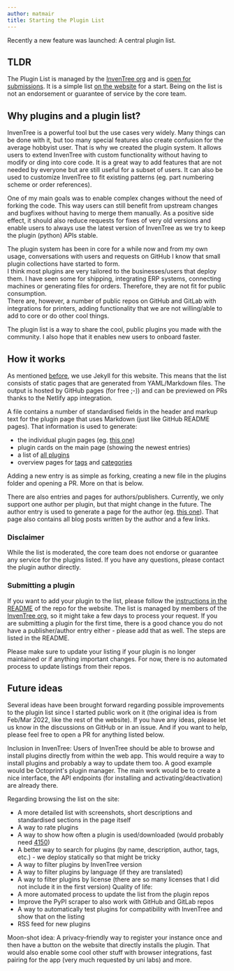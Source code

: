 ```yaml
---
author: matmair
title: Starting the Plugin List
---
```


Recently a new feature was launched: A central plugin list.

## TLDR

The Plugin List is managed by the [InvenTree org](https://github.com/inventree) and is [open for submissions](https://github.com/inventree/inventree-website#adding-a-plugin-to-the-list). It is a simple list [on the website](../plugins.html) for a start. Being on the list is not an endorsement or guarantee of service by the core team.

## Why plugins and a plugin list?

InvenTree is a powerful tool but the use cases very widely. Many things can be done with it, but too many special features also create confusion for the average hobbyist user. 
That is why we created the plugin system. It allows users to extend InvenTree with custom functionality without having to modify or ding into core code. It is a great way to add features that are not needed by everyone but are still useful for a subset of users. It can also be used to customize InvenTree to fit existing patterns (eg. part numbering scheme or order references).

One of my main goals was to enable complex changes without the need of forking the code. This way users can still benefit from upstream changes and bugfixes without having to merge them manually. As a positive side effect, it should also reduce requests for fixes of very old versions and enable users to always use the latest version of InvenTree as we try to keep the plugin (python) APIs stable.

The plugin system has been in core for a while now and from my own usage, conversations with users and requests on GitHub I know that small plugin collections have started to form.  
I think most plugins are very tailored to the businesses/users that deploy them. I have seen some for shipping, integrating ERP systems, connecting machines or generating files for orders. Therefore, they are not fit for public consumption.  
There are, however, a number of public repos on GitHub and GitLab with integrations for printers, adding functionality that we are not willing/able to add to core or do other cool things.

The plugin list is a way to share the cool, public plugins you made with the community. I also hope that it enables new users to onboard faster.

## How it works

As mentioned [before](../_news/2022-04-23-news-are-starting.md), we use Jekyll for this website. This means that the list consists of static pages that are generated from YAML/Markdown files. The output is hosted by GitHub pages (for free ;-)) and can be previewed on PRs thanks to the Netlify app integration.

A file contains a number of standardised fields in the header and markup text for the plugin page that uses Markdown (just like GitHub README pages). That information is used to generate:
- the individual plugin pages (eg. [this one](../_repo/inventree-brother-plugin.md))
- plugin cards on the main page (showing the newest entries)
- a list of [all plugins](../plugins.html)
- overview pages for [tags](../tags.html) and [categories](../categories.html)

Adding a new entry is as simple as forking, creating a new file in the plugins folder and opening a PR. More on that is below.

There are also entries and pages for authors/publishers. Currently, we only support one author per plugin, but that might change in the future. The author entry is used to generate a page for the author (eg. [this one](../_publishers/schrodingersgat.md)). That page also contains all blog posts written by the author and a few links.

### Disclaimer

While the list is moderated, the core team does not endorse or guarantee any service for the plugins listed. If you have any questions, please contact the plugin author directly.

### Submitting a plugin

If you want to add your plugin to the list, please follow the [instructions in the README](https://github.com/inventree/inventree-website#adding-a-plugin-to-the-list) of the repo for the website. The list is managed by members of the [InvenTree org](https://github.com/inventree), so it might take a few days to process your request. If you are submitting a plugin for the first time, there is a good chance you do not have a publisher/author entry either - please add that as well. The steps are listed in the README.

Please make sure to update your listing if your plugin is no longer maintained or if anything important changes. For now, there is no automated process to update listings from their repos.

## Future ideas

Several ideas have been brought forward regarding possible improvements to the plugin list since I started public work on it (the original idea is from Feb/Mar 2022, like the rest of the website). If you have any ideas, please let us know in the discussions on GitHub or in an issue. And if you want to help, please feel free to open a PR for anything listed below.

Inclusion in InvenTree: Users of InvenTree should be able to browse and install plugins directly from within the web app. This would require a way to install plugins and probably a way to update them too. A good example would be Octoprint's plugin manager. The main work would be to create a nice interface, the API endpoints (for installing and activating/deactivation) are already there.

Regarding browsing the list on the site:
* A more detailed list with screenshots, short descriptions and standardised sections in the page itself
* A way to rate plugins
* A way to show how often a plugin is used/downloaded (would probably need [4150](https://github.com/inventree/InvenTree/issues/4150))
* A better way to search for plugins (by name, description, author, tags, etc.) - we deploy statically so that might be tricky
* A way to filter plugins by InvenTree version
* A way to filter plugins by language (if they are translated)
* A way to filter plugins by license (there are so many licenses that I did not include it in the first version)
Quality of life:
* A more automated process to update the list from the plugin repos
* Improve the PyPI scraper to also work with GitHub and GitLab repos
* A way to automatically test plugins for compatibility with InvenTree and show that on the listing
* RSS feed for new plugins

Moon-shot idea: A privacy-friendly way to register your instance once and then have a button on the website that directly installs the plugin. That would also enable some cool other stuff with browser integrations, fast pairing for the app (very much requested by uni labs) and more.
